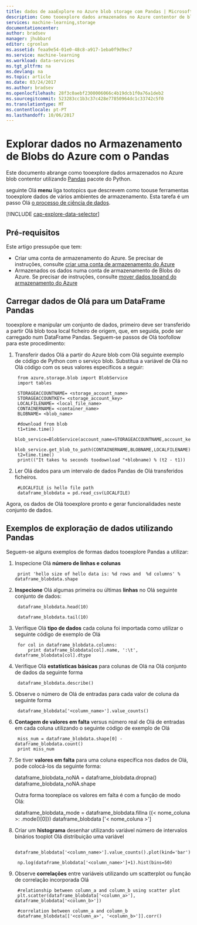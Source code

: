 ```yaml
---
title: dados de aaaExplore no Azure blob storage com Pandas | Microsoft Docs
description: Como tooexplore dados armazenados no Azure contentor de blob Pandas a utilizar.
services: machine-learning,storage
documentationcenter: 
author: bradsev
manager: jhubbard
editor: cgronlun
ms.assetid: feaa9e54-01e0-48c8-a917-1eba0f9d9ec7
ms.service: machine-learning
ms.workload: data-services
ms.tgt_pltfrm: na
ms.devlang: na
ms.topic: article
ms.date: 03/24/2017
ms.author: bradsev
ms.openlocfilehash: 28f3c0aebf2300006066c4b19dcb1f0a76a1deb2
ms.sourcegitcommit: 523283cc1b3c37c428e77850964dc1c33742c5f0
ms.translationtype: MT
ms.contentlocale: pt-PT
ms.lasthandoff: 10/06/2017
---
```

# <a name="explore-data-in-azure-blob-storage-with-pandas"></a>Explorar dados no Armazenamento de Blobs do Azure com o Pandas
Este documento abrange como tooexplore dados armazenados no Azure blob contentor utilizando [Pandas](http://pandas.pydata.org/) pacote do Python.

seguinte Olá **menu** liga tootopics que descrevem como toouse ferramentas tooexplore dados de vários ambientes de armazenamento. Esta tarefa é um passo Olá [o processo de ciência de dados]().

[!INCLUDE [cap-explore-data-selector](../../includes/cap-explore-data-selector.md)]

## <a name="prerequisites"></a>Pré-requisitos
Este artigo pressupõe que tem:

* Criar uma conta de armazenamento do Azure. Se precisar de instruções, consulte [criar uma conta de armazenamento do Azure](../storage/common/storage-create-storage-account.md#create-a-storage-account)
* Armazenados os dados numa conta de armazenamento de Blobs do Azure. Se precisar de instruções, consulte [mover dados tooand do armazenamento do Azure](../storage/common/storage-moving-data.md)

## <a name="load-hello-data-into-a-pandas-dataframe"></a>Carregar dados de Olá para um DataFrame Pandas
tooexplore e manipular um conjunto de dados, primeiro deve ser transferido a partir Olá blob tooa local ficheiro de origem, que, em seguida, pode ser carregado num DataFrame Pandas. Seguem-se passos de Olá toofollow para este procedimento:

1. Transferir dados Olá a partir do Azure blob com Olá seguinte exemplo de código de Python com o serviço blob. Substitua a variável de Olá no Olá código com os seus valores específicos a seguir: 
   
        from azure.storage.blob import BlobService
        import tables
   
        STORAGEACCOUNTNAME= <storage_account_name>
        STORAGEACCOUNTKEY= <storage_account_key>
        LOCALFILENAME= <local_file_name>        
        CONTAINERNAME= <container_name>
        BLOBNAME= <blob_name>
   
        #download from blob
        t1=time.time()
        blob_service=BlobService(account_name=STORAGEACCOUNTNAME,account_key=STORAGEACCOUNTKEY)
        blob_service.get_blob_to_path(CONTAINERNAME,BLOBNAME,LOCALFILENAME)
        t2=time.time()
        print(("It takes %s seconds toodownload "+blobname) % (t2 - t1))
2. Ler Olá dados para um intervalo de dados Pandas de Olá transferidos ficheiros.
   
        #LOCALFILE is hello file path    
        dataframe_blobdata = pd.read_csv(LOCALFILE)

Agora, os dados de Olá tooexplore pronto e gerar funcionalidades neste conjunto de dados.

## <a name="blob-dataexploration"></a>Exemplos de exploração de dados utilizando Pandas
Seguem-se alguns exemplos de formas dados tooexplore Pandas a utilizar:

1. Inspecione Olá **número de linhas e colunas** 
   
        print 'hello size of hello data is: %d rows and  %d columns' % dataframe_blobdata.shape
2. **Inspecione** Olá algumas primeira ou últimas **linhas** no Olá seguinte conjunto de dados:
   
        dataframe_blobdata.head(10)
   
        dataframe_blobdata.tail(10)
3. Verifique Olá **tipo de dados** cada coluna foi importada como utilizar o seguinte código de exemplo de Olá
   
        for col in dataframe_blobdata.columns:
            print dataframe_blobdata[col].name, ':\t', dataframe_blobdata[col].dtype
4. Verifique Olá **estatísticas básicas** para colunas de Olá na Olá conjunto de dados da seguinte forma
   
        dataframe_blobdata.describe()
5. Observe o número de Olá de entradas para cada valor de coluna da seguinte forma
   
        dataframe_blobdata['<column_name>'].value_counts()
6. **Contagem de valores em falta** versus número real de Olá de entradas em cada coluna utilizando o seguinte código de exemplo de Olá
   
        miss_num = dataframe_blobdata.shape[0] - dataframe_blobdata.count()
        print miss_num
7. Se tiver **valores em falta** para uma coluna específica nos dados de Olá, pode colocá-los da seguinte forma:
   
     dataframe_blobdata_noNA = dataframe_blobdata.dropna() dataframe_blobdata_noNA.shape
   
   Outra forma tooreplace os valores em falta é com a função de modo Olá:
   
     dataframe_blobdata_mode = dataframe_blobdata.fillna ({< nome_coluna >: .mode()[0]}) dataframe_blobdata ['< nome_coluna >']        
8. Criar um **histograma** desenhar utilizando variável número de intervalos binários tooplot Olá distribuição uma variável    
   
        dataframe_blobdata['<column_name>'].value_counts().plot(kind='bar')
   
        np.log(dataframe_blobdata['<column_name>']+1).hist(bins=50)
9. Observe **correlações** entre variáveis utilizando um scatterplot ou função de correlação incorporada Olá
   
        #relationship between column_a and column_b using scatter plot
        plt.scatter(dataframe_blobdata['<column_a>'], dataframe_blobdata['<column_b>'])
   
        #correlation between column_a and column_b
        dataframe_blobdata[['<column_a>', '<column_b>']].corr()

